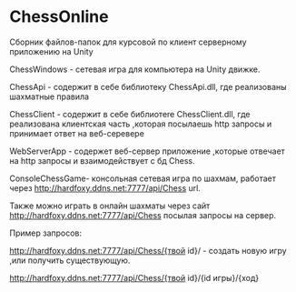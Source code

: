 # ChessOnline

Сборник файлов-папок для курсовой по клиент серверному приложению на Unity

ChessWindows - сетевая игра для компьютера на Unity движке.

ChessApi - содержит в себе библиотеку ChessApi.dll, где реализованы шахматные правила

ChessClient - содержит в себе библиотеre ChessClient.dll, где реализована клиентская часть ,которая посылаешь http запросы и принимает ответ на веб-серевере

WebServerApp - содержет веб-сервер приложение ,которые отвечает на http запросы и взаимодействует с бд Chess.

ConsoleChessGame- консольная сетевая игра по шахмам, работает через http://hardfoxy.ddns.net:7777/api/Chess url.

Также можно играть в онлайн шахматы через сайт http://hardfoxy.ddns.net:7777/api/Chess посылая запросы на сервер.

Пример запросов:

http://hardfoxy.ddns.net:7777/api/Chess/{твой id}/ - создать новую игру ,или получить существующую.

http://hardfoxy.ddns.net:7777/api/Chess/{твой id}/{id игры}/{ход}



